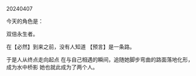 20240407

今天的角色是：

双倍永生者。

在【必然】到来之前，没有人知道
【预言】是一条路。

于是人从终点走向起点
在与自己相遇的瞬间，追随她脚步弯曲的路面落地化形，成为水中桥影
她也就此成为了两个人。